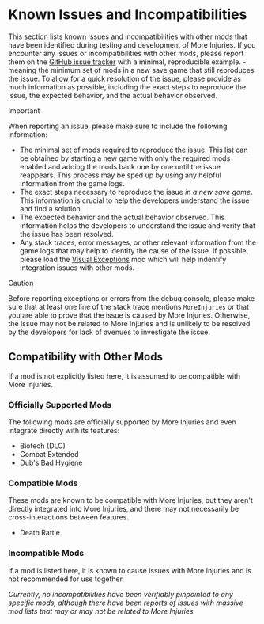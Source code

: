 # Known Issues and Incompatibilities

This section lists known issues and incompatibilities with other mods that have been identified during testing and development of More Injuries. If you encounter any issues or incompatibilities with other mods, please report them on the [GitHub issue tracker](https://github.com/frederik-hoeft/rimworld-more-injuries/issues) with a minimal, reproducible example. - meaning the minimum set of mods in a new save game that still reproduces the issue. To allow for a quick resolution of the issue, please provide as much information as possible, including the exact steps to reproduce the issue, the expected behavior, and the actual behavior observed.

> [!IMPORTANT]
> When reporting an issue, please make sure to include the following information:
> - The minimal set of mods required to reproduce the issue. This list can be obtained by starting a new game with only the required mods enabled and adding the mods back one by one until the issue reappears. This process may be sped up by using any helpful information from the game logs.
> - The exact steps necessary to reproduce the issue *in a new save game*. This information is crucial to help the developers understand the issue and find a solution.
> - The expected behavior and the actual behavior observed. This information helps the developers to understand the issue and verify that the issue has been resolved.
> - Any stack traces, error messages, or other relevant information from the game logs that may help to identify the cause of the issue. If possible, please load the [Visual Exceptions](https://steamcommunity.com/sharedfiles/filedetails/?id=2538411704) mod which will help indentify integration issues with other mods.

> [!CAUTION]
> Before reporting exceptions or errors from the debug console, please make sure that at least one line of the stack trace mentions `MoreInjuries` or that you are able to prove that the issue is caused by More Injuries. Otherwise, the issue may not be related to More Injuries and is unlikely to be resolved by the developers for lack of avenues to investigate the issue.

## Compatibility with Other Mods

If a mod is not explicitly listed here, it is assumed to be compatible with More Injuries.

### Officially Supported Mods

The following mods are officially supported by More Injuries and even integrate directly with its features:

- Biotech (DLC)
- Combat Extended
- Dub's Bad Hygiene

### Compatible Mods

These mods are known to be compatible with More Injuries, but they aren't directly integrated into More Injuries, and there may not necessarily be cross-interactions between features.

- Death Rattle

### Incompatible Mods

If a mod is listed here, it is known to cause issues with More Injuries and is not recommended for use together.

*Currently, no incompatibilities have been verifiably pinpointed to any specific mods, although there have been reports of issues with massive mod lists that may or may not be related to More Injuries.*